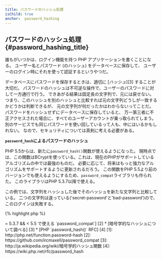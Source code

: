 ```yaml
---
title: パスワードのハッシュ処理
isChild: true
anchor:  password_hashing
---
```


## パスワードのハッシュ処理 {#password_hashing_title}

誰もがいつかは、ログイン機能を持つ PHP アプリケーションを書くことになる。
ユーザー名とパスワード (のハッシュ) をデータベースに保存して、
ユーザーのログイン時にそれを使って認証するというやつだ。

データベースにパスワードを保存するときは、適切に [_ハッシュ_][3] することが大切だ。
パスワードのハッシュは不可逆な操作で、ユーザーのパスワードに対して一方通行で行う。
できあがる結果は固定長の文字列で、元には戻せない。
つまり、このハッシュを別のハッシュと比較すれば元の文字列どうしが一致するかどうかは判断できるが、
元の文字列が何だったかはわからないってことだ。
パスワードをハッシュせずにデータベースに保存していると、
万一第三者に不正アクセスされた場合に、すべてのユーザーアカウントが乗っ取られてしまう。
別のサービスでも同じパスワードを使い回しているって人も、中にはいるかもしれない。
なので、セキュリティについては真剣に考える必要がある。

**`password_hash`によるパスワードのハッシュ**

PHP 5.5からは、新たに`password_hash()`関数が使えるようになった。
現時点では、この関数はBCryptを使っている。これは、現在のPHPがサポートしているアルゴリズムの中では最強のものだ。
必要に応じて、将来はもっと強力なアルゴリズムをサポートするように更新されるだろう。
この関数をPHP 5.5より前のバージョンでも使えるようにするため、`password_compat`ライブラリも作られた。
このライブラリはPHP 5.3.7以降で使える。

この例では、文字列をハッシュした後でそのハッシュを新たな文字列と比較している。
二つの文字列は違っている('secret-password'と'bad-password')ので、このログインは失敗する。

{% highlight php %}
<?php
require 'password.php';

$passwordHash = password_hash('secret-password', PASSWORD_DEFAULT);

if (password_verify('bad-password', $passwordHash)) {
    // パスワードが一致した
} else {
    // パスワードが一致しなかった
}
{% endhighlight %}  


* [`password_hash` について調べる] [1]
* [PHP >= 5.3.7 && < 5.5 で使える `password_compat`] [2]
* [暗号学的なハッシュについて調べる] [3]
* [PHP `password_hash()` RFC] [4]


[1]: http://php.net/function.password-hash
[2]: https://github.com/ircmaxell/password_compat
[3]: http://ja.wikipedia.org/wiki/暗号学的ハッシュ関数
[4]: https://wiki.php.net/rfc/password_hash
